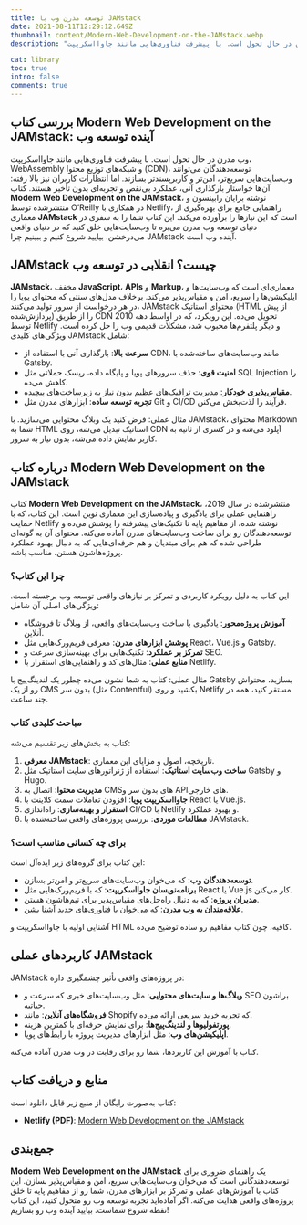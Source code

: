 ```yaml
---
title: توسعه مدرن وب با JAMstack
date: 2021-08-11T12:29:12.649Z
thumbnail: content/Modern-Web-Development-on-the-JAMstack.webp
description: "وب مدرن در حال تحول است. با پیشرفت فناوری‌هایی مانند جاوااسکریپت، WebAssembly و شبکه‌های توزیع محتوا (CDN)، توسعه‌دهندگان می‌توانند وب‌سایت‌هایی سریع‌تر، امن‌تر و کاربرپسندتر بسازند. اما انتظارات کاربران نیز بالا رفته: آن‌ها خواستار بارگذاری آنی، عملکرد بی‌نقص و تجربه‌ای بدون تأخیر هستند. کتاب Modern Web Development on the JAMstack، نوشته برایان رابینسون و منتشرشده توسط O’Reilly در همکاری با Netlify، راهنمایی جامع برای بهره‌گیری از معماری JAMstack است که این نیازها را برآورده می‌کند. این کتاب شما را به سفری در دنیای توسعه وب مدرن می‌بره تا وب‌سایت‌هایی خلق کنید که در دنیای واقعی می‌درخشن. بیایید شروع کنیم و ببینیم چرا JAMstack آینده وب است."

cat: library
toc: true
intro: false
comments: true
---
```


## بررسی کتاب Modern Web Development on the JAMstack: آینده توسعه وب

وب مدرن در حال تحول است. با پیشرفت فناوری‌هایی مانند جاوااسکریپت، WebAssembly و شبکه‌های توزیع محتوا (CDN)، توسعه‌دهندگان می‌توانند وب‌سایت‌هایی سریع‌تر، امن‌تر و کاربرپسندتر بسازند. اما انتظارات کاربران نیز بالا رفته: آن‌ها خواستار بارگذاری آنی، عملکرد بی‌نقص و تجربه‌ای بدون تأخیر هستند. کتاب **Modern Web Development on the JAMstack**، نوشته برایان رابینسون و منتشرشده توسط O’Reilly در همکاری با Netlify، راهنمایی جامع برای بهره‌گیری از معماری **JAMstack** است که این نیازها را برآورده می‌کند. این کتاب شما را به سفری در دنیای توسعه وب مدرن می‌بره تا وب‌سایت‌هایی خلق کنید که در دنیای واقعی می‌درخشن. بیایید شروع کنیم و ببینیم چرا JAMstack آینده وب است.

## JAMstack چیست؟ انقلابی در توسعه وب

**JAMstack**، مخفف **JavaScript**، **APIs** و **Markup**، معماری‌ای است که وب‌سایت‌ها و اپلیکیشن‌ها را سریع، امن و مقیاس‌پذیر می‌کند. برخلاف مدل‌های سنتی که محتوای پویا را در هر درخواست از سرور تولید می‌کنند، JAMstack محتوای استاتیک (HTML از پیش پردازش‌شده) را از طریق CDN تحویل می‌ده. این رویکرد، که در اواسط دهه 2010 توسط Netlify و دیگر پلتفرم‌ها محبوب شد، مشکلات قدیمی وب را حل کرده است. ویژگی‌های کلیدی JAMstack شامل:

- **سرعت بالا**: بارگذاری آنی با استفاده از CDN، مانند وب‌سایت‌های ساخته‌شده با Gatsby.
- **امنیت قوی**: حذف سرورهای پویا و پایگاه داده، ریسک حملاتی مثل SQL Injection را کاهش می‌ده.
- **مقیاس‌پذیری خودکار**: مدیریت ترافیک‌های عظیم بدون نیاز به زیرساخت‌های پیچیده.
- **تجربه توسعه ساده**: ابزارهای مدرن مثل Git و CI/CD فرآیند را لذت‌بخش می‌کنن.

مثال عملی: فرض کنید یک وبلاگ محتوایی می‌سازید. با JAMstack، محتوای Markdown شما به HTML استاتیک تبدیل می‌شه، روی CDN آپلود می‌شه و در کسری از ثانیه به کاربر نمایش داده می‌شه، بدون نیاز به سرور.

## درباره کتاب Modern Web Development on the JAMstack

کتاب **Modern Web Development on the JAMstack**، منتشرشده در سال 2019، راهنمایی عملی برای یادگیری و پیاده‌سازی این معماری نوین است. این کتاب، که با حمایت Netlify نوشته شده، از مفاهیم پایه تا تکنیک‌های پیشرفته را پوشش می‌ده و توسعه‌دهندگان رو برای ساخت وب‌سایت‌های مدرن آماده می‌کنه. محتوای آن به گونه‌ای طراحی شده که هم برای مبتدیان و هم حرفه‌ای‌هایی که به دنبال بهبود عملکرد پروژه‌هاشون هستن، مناسب باشه.

### چرا این کتاب؟

این کتاب به دلیل رویکرد کاربردی و تمرکز بر نیازهای واقعی توسعه وب برجسته است. ویژگی‌های اصلی آن شامل:

- **آموزش پروژه‌محور**: یادگیری با ساخت وب‌سایت‌های واقعی، از وبلاگ تا فروشگاه آنلاین.
- **پوشش ابزارهای مدرن**: معرفی فریم‌ورک‌هایی مثل React، Vue.js و Gatsby.
- **تمرکز بر عملکرد**: تکنیک‌هایی برای بهینه‌سازی سرعت و SEO.
- **منابع عملی**: مثال‌های کد و راهنمایی‌های استقرار با Netlify.

مثال عملی: کتاب به شما نشون می‌ده چطور یک لندینگ‌پیج با Gatsby بسازید، محتواش رو از یک CMS بدون سر (مثل Contentful) بکشید و روی Netlify مستقر کنید، همه در چند ساعت.

### مباحث کلیدی کتاب

کتاب به بخش‌های زیر تقسیم می‌شه:

1. **معرفی JAMstack**: تاریخچه، اصول و مزایای این معماری.
2. **ساخت وب‌سایت استاتیک**: استفاده از ژنراتورهای سایت استاتیک مثل Gatsby و Hugo.
3. **مدیریت محتوا**: اتصال به CMSهای بدون سر و APIهای خارجی.
4. **جاوااسکریپت پویا**: افزودن تعاملات سمت کلاینت با React یا Vue.js.
5. **استقرار و بهینه‌سازی**: راه‌اندازی CI/CD با Netlify و بهبود عملکرد.
6. **مطالعات موردی**: بررسی پروژه‌های واقعی ساخته‌شده با JAMstack.

### برای چه کسانی مناسب است؟

این کتاب برای گروه‌های زیر ایده‌آل است:

- **توسعه‌دهندگان وب**: که می‌خوان وب‌سایت‌های سریع‌تر و امن‌تر بسازن.
- **برنامه‌نویسان جاوااسکریپت**: که با فریم‌ورک‌هایی مثل React یا Vue.js کار می‌کنن.
- **مدیران پروژه**: که به دنبال راه‌حل‌های مقیاس‌پذیر برای تیم‌هاشون هستن.
- **علاقه‌مندان به وب مدرن**: که می‌خوان با فناوری‌های جدید آشنا بشن.

آشنایی اولیه با جاوااسکریپت و HTML کافیه، چون کتاب مفاهیم رو ساده توضیح می‌ده.

## کاربردهای عملی JAMstack

JAMstack در پروژه‌های واقعی تأثیر چشمگیری داره:

- **وبلاگ‌ها و سایت‌های محتوایی**: مثل وب‌سایت‌های خبری که سرعت و SEO براشون حیاتیه.
- **فروشگاه‌های آنلاین**: مانند Shopify که تجربه خرید سریعی ارائه می‌ده.
- **پورتفولیوها و لندینگ‌پیج‌ها**: برای نمایش حرفه‌ای با کمترین هزینه.
- **اپلیکیشن‌های وب**: مثل ابزارهای مدیریت پروژه با رابط‌های پویا.

کتاب با آموزش این کاربردها، شما رو برای رقابت در وب مدرن آماده می‌کنه.

## منابع و دریافت کتاب

کتاب به‌صورت رایگان از منبع زیر قابل دانلود است:

- **Netlify (PDF)**: [Modern Web Development on the JAMstack](https://www.netlify.com/pdf/oreilly-modern-web-development-on-the-jamstack.pdf)

## جمع‌بندی

**Modern Web Development on the JAMstack** یک راهنمای ضروری برای توسعه‌دهندگانی است که می‌خوان وب‌سایت‌هایی سریع، امن و مقیاس‌پذیر بسازن. این کتاب با آموزش‌های عملی و تمرکز بر ابزارهای مدرن، شما رو از مفاهیم پایه تا خلق پروژه‌های واقعی هدایت می‌کنه. اگر آماده‌اید تجربه توسعه وب رو متحول کنید، این کتاب نقطه شروع شماست. بیایید آینده وب رو بسازیم!
